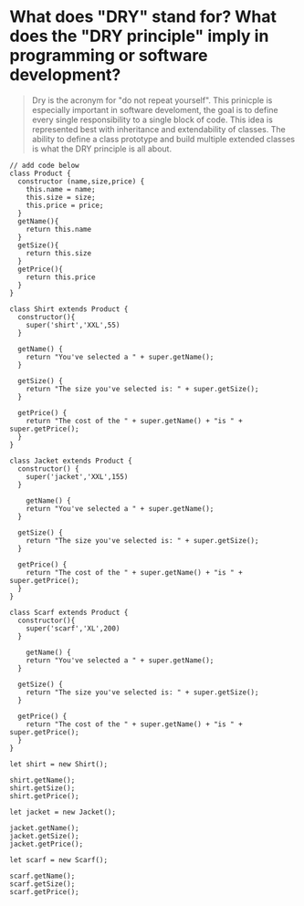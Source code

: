 # What does "DRY" stand for? What does the "DRY principle" imply in programming or software development?
> Dry is the acronym for "do not repeat yourself". This prinicple is especially important in software develoment, the goal is to define every single responsibility to a single block of code. This idea is represented best with inheritance and extendability of classes. The ability to define a class prototype and build multiple extended classes is what the DRY principle is all about. 

```
// add code below
class Product {
  constructor (name,size,price) {
    this.name = name;
    this.size = size;
    this.price = price;
  }
  getName(){
    return this.name
  }
  getSize(){
    return this.size
  }
  getPrice(){
    return this.price
  }
}

class Shirt extends Product {
  constructor(){
    super('shirt','XXL',55)
  }
  
  getName() {
    return "You've selected a " + super.getName();
  }
  
  getSize() {
    return "The size you've selected is: " + super.getSize();
  }
  
  getPrice() {
    return "The cost of the " + super.getName() + "is " + super.getPrice();
  }
}

class Jacket extends Product {
  constructor() {
    super('jacket','XXL',155)
  }
 
    getName() {
    return "You've selected a " + super.getName();
  }
  
  getSize() {
    return "The size you've selected is: " + super.getSize();
  }
  
  getPrice() {
    return "The cost of the " + super.getName() + "is " + super.getPrice();
  }
}

class Scarf extends Product {
  constructor(){
    super('scarf','XL',200)
  }
 
    getName() {
    return "You've selected a " + super.getName();
  }
  
  getSize() {
    return "The size you've selected is: " + super.getSize();
  }
  
  getPrice() {
    return "The cost of the " + super.getName() + "is " + super.getPrice();
  }
}

let shirt = new Shirt();

shirt.getName();
shirt.getSize();
shirt.getPrice();

let jacket = new Jacket();

jacket.getName();
jacket.getSize();
jacket.getPrice();

let scarf = new Scarf();

scarf.getName();
scarf.getSize();
scarf.getPrice();

```